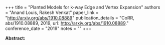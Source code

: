+++
title = "Planted Models for k-way Edge and Vertex Expansion"
authors = "Anand Louis, Rakesh Venkat"
paper_link = "http://arxiv.org/abs/1910.08889"
publication_details = "CoRR, abs/1910.08889, 2019, url: <a href='http://arxiv.org/abs/1910.08889' target='_blank'>http://arxiv.org/abs/1910.08889</a>."
conference_date = "2019"
notes = ""
+++

<b>Abstract:</b>
